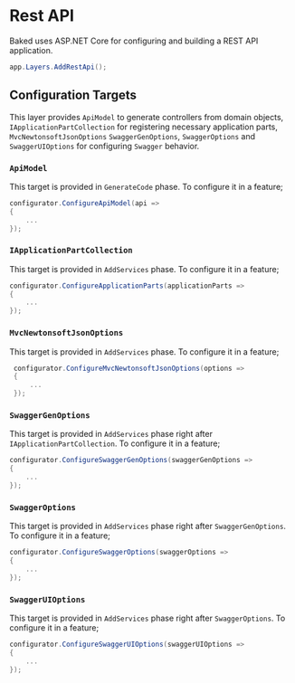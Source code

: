 # Rest API

Baked uses ASP.NET Core for configuring and building a REST API application.

```csharp
app.Layers.AddRestApi();
```

## Configuration Targets

This layer provides `ApiModel` to generate controllers from domain objects,
`IApplicationPartCollection` for registering necessary application parts,
`MvcNewtonsoftJsonOptions` `SwaggerGenOptions`, `SwaggerOptions` and
`SwaggerUIOptions` for configuring `Swagger` behavior.

### `ApiModel`

This target is provided in `GenerateCode` phase. To configure it in a feature;

```csharp
configurator.ConfigureApiModel(api =>
{
    ...
});
```

### `IApplicationPartCollection`

This target is provided in `AddServices` phase. To configure it in a feature;

```csharp
configurator.ConfigureApplicationParts(applicationParts =>
{
    ...
});
```

### `MvcNewtonsoftJsonOptions`

This target is provided in `AddServices` phase. To configure it in a feature;

```csharp
 configurator.ConfigureMvcNewtonsoftJsonOptions(options =>
 {
     ...
 });
```

### `SwaggerGenOptions`

This target is provided in `AddServices` phase right after
`IApplicationPartCollection`. To configure it in a feature;

```csharp
configurator.ConfigureSwaggerGenOptions(swaggerGenOptions =>
{
    ...
});
```

### `SwaggerOptions`

This target is provided in `AddServices` phase right after
`SwaggerGenOptions`. To configure it in a feature;

```csharp
configurator.ConfigureSwaggerOptions(swaggerOptions =>
{
    ...
});
```

### `SwaggerUIOptions`

This target is provided in `AddServices` phase right after
`SwaggerOptions`. To configure it in a feature;

```csharp
configurator.ConfigureSwaggerUIOptions(swaggerUIOptions =>
{
    ...
});
```
